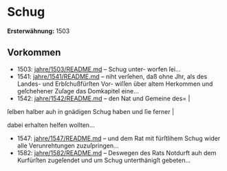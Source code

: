 # Schug

**Ersterwähnung:** 1503

## Vorkommen
- 1503: [jahre/1503/README.md](../jahre/1503/README.md) – Schug unter-
worfen ſei...
- 1541: [jahre/1541/README.md](../jahre/1541/README.md) – niht verſehen, daß
ohne Jhr, als des Landes- und Erbſchußfürſten Vor-
wiſſen über altem Herkommen und geſchehener Zuſage
das Domkapitel eine...
- 1542: [jahre/1542/README.md](../jahre/1542/README.md) – den Nat und Gemeine des= |

ſelben halber auh in gnädigen Schug haben und ſie ferner |

dabei erhalten helfen wollten...
- 1547: [jahre/1547/README.md](../jahre/1547/README.md) – und dem Rat mit fürſtlihem Schug
wider alle Verunrehtungen zuzuſpringen...
- 1582: [jahre/1582/README.md](../jahre/1582/README.md) – Deswegen des Rats Notdurft auh dem
Kurfürſten zugeſendet und um Schug unterthänigſt gebeten...
